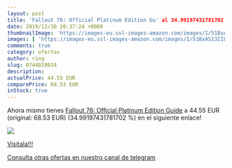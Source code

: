 ```yaml
---
layout: post
title: 'Fallout 76: Official Platinum Edition Gu' al 34.99197431781702 % de descuento
date: 2019/12/30 20:37:24 +0000
thumbnailImage: 'https://images-eu.ssl-images-amazon.com/images/I/51BxAS13IIL._SL200_.jpg'
images: [ 'https://images-eu.ssl-images-amazon.com/images/I/51BxAS13IIL._SL200_.jpg' ]
comments: true
category: ofertas
author: ring
slug: 0744019834
description:
actualPrice: 44.55 EUR
comparePrice: 68.53 EUR
inStock: true
---
```


Ahora mismo tienes [Fallout 76: Official Platinum Edition Guide](https://www.amazon.com/dp/0744019834/?tag=redken08-20) a 44.55 EUR (original: 68.53 EUR) (34.99197431781702 %) en el siguiente enlace!

[![](https://images-eu.ssl-images-amazon.com/images/I/51BxAS13IIL._SL200_.jpg)](https://www.amazon.com/dp/0744019834/?tag=redken08-20)

[Visítala!!!](https://www.amazon.com/dp/0744019834/?tag=redken08-20)

[Consulta otras ofertas en nuestro canal de telegram](https://t.me/s/ofertas25)

